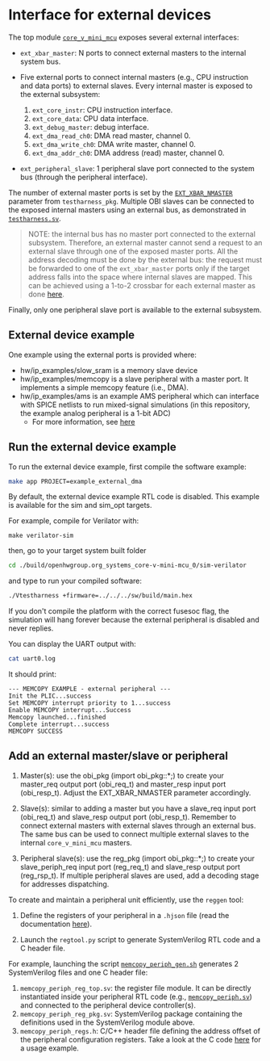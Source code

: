 # Interface for external devices

The top module [`core_v_mini_mcu`](hw/core-v-mini-mcu/corecore_v_mini_mcu.sv) exposes several external interfaces:

- `ext_xbar_master`: N ports to connect external masters to the internal system bus.

- Five external ports to connect internal masters (e.g., CPU instruction and data ports) to external slaves. Every internal master is exposed to the external subsystem:
   1. `ext_core_instr`: CPU instruction interface.
   2. `ext_core_data`: CPU data interface.
   3. `ext_debug_master`: debug interface.
   4. `ext_dma_read_ch0`: DMA read master, channel 0.
   5. `ext_dma_write_ch0`: DMA write master, channel 0.
   6. `ext_dma_addr_ch0`: DMA address (read) master, channel 0.

- `ext_peripheral_slave`: 1 peripheral slave port connected to the system bus (through the peripheral interface).

The number of external master ports is set by the [`EXT_XBAR_NMASTER`](./tb/testharness_pkg.sv#L10) parameter from `testharness_pkg`.
Multiple OBI slaves can be connected to the exposed internal masters using an external bus, as demonstrated in [`testharness.sv`](./tb/testharness.sv#L232).

> NOTE: the internal bus has no master port connected to the external subsystem. Therefore, an external master cannot send a request to an external slave through one of the exposed master ports. All the address decoding must be done by the external bus: the request must be forwarded to one of the `ext_xbar_master` ports only if the target address falls into the space where internal slaves are mapped. This can be achieved using a 1-to-2 crossbar for each external master as done [here](./tb/ext_bus.sv#L131).

Finally, only one peripheral slave port is available to the external subsystem.

## External device example

One example using the external ports is provided where:

- hw/ip_examples/slow_sram is a memory slave device
- hw/ip_examples/memcopy is a slave peripheral with a master port. It implements a simple memcopy feature (i.e., DMA).
- hw/ip_examples/ams is an example AMS peripheral which can interface with SPICE netlists to run mixed-signal simulations (in this repository, the example analog peripheral is a 1-bit ADC)
    - For more information, see [here](AnalogMixedSignal.md)

## Run the external device example

To run the external device example, first compile the software example:

```bash
make app PROJECT=example_external_dma
```

By default, the external device example RTL code is disabled. This example is available for the sim and sim_opt targets.

For example, compile for Verilator with:

```
make verilator-sim
```

then, go to your target system built folder

```bash
cd ./build/openhwgroup.org_systems_core-v-mini-mcu_0/sim-verilator
```

and type to run your compiled software:

```bash
./Vtestharness +firmware=../../../sw/build/main.hex
```

If you don't compile the platform with the correct fusesoc flag, the simulation will hang forever because the external peripheral is disabled and never replies.

You can display the UART output with:

```bash
cat uart0.log
```

It should print:

```
--- MEMCOPY EXAMPLE - external peripheral ---
Init the PLIC...success
Set MEMCOPY interrupt priority to 1...success
Enable MEMCOPY interrupt...Success
Memcopy launched...finished
Complete interrupt...success
MEMCOPY SUCCESS
```

## Add an external master/slave or peripheral

1. Master(s): use the obi_pkg (import obi_pkg::\*;) to create your master_req output port (obi_req_t) and master_resp input port (obi_resp_t). Adjust the EXT_XBAR_NMASTER parameter accordingly.

2. Slave(s): similar to adding a master but you have a slave_req input port (obi_req_t) and slave_resp output port (obi_resp_t). Remember to connect external masters with external slaves through an external bus. The same bus can be used to connect multiple external slaves to the internal `core_v_mini_mcu` masters.

3. Peripheral slave(s): use the reg_pkg (import obi_pkg::\*;) to create your slave_periph_req input port (reg_req_t) and slave_resp output port (reg_rsp_t). If multiple peripheral slaves are used, add a decoding stage for addresses dispatching.

To create and maintain a peripheral unit efficiently, use the `reggen` tool:

1. Define the registers of your peripheral in a `.hjson` file (read the documentation [here](https://docs.opentitan.org/doc/rm/register_tool/)).

2. Launch the `regtool.py` script to generate SystemVerilog RTL code and a C header file.

For example, launching the script [`memcopy_periph_gen.sh`](./hw/ip_examples/memcopy_periph/memcopy_periph_gen.sh) generates 2 SystemVerilog files and one C header file:

1. `memcopy_periph_reg_top.sv`: the register file module. It can be directly instantiated inside your peripheral RTL code (e.g., [`memcopy_periph.sv`](./hw/ip_examples/memcopy_periph/rtl/memcopy_periph.sv)) and connected to the peripheral device controller(s).
2. `memcopy_periph_reg_pkg.sv`: SystemVerilog package containing the definitions used in the SystemVerilog module above.
3. `memcopy_periph_regs.h`: C/C++ header file defining the address offset of the peripheral configuration registers. Take a look at the C code [here](./sw/applications/example_external_peripheral/memcopy_periph.c) for a usage example.
